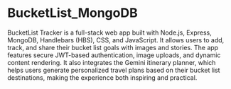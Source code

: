# BucketList_MongoDB
 BucketList Tracker is a full-stack web app built with Node.js, Express, MongoDB, Handlebars (HBS), CSS, and JavaScript. It allows users to add, track, and share their bucket list goals with images and stories. The app features secure JWT-based authentication, image uploads, and dynamic content rendering. It also integrates the Gemini itinerary planner, which helps users generate personalized travel plans based on their bucket list destinations, making the experience both inspiring and practical.
